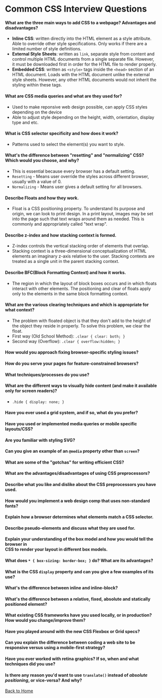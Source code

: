 # Common CSS Interview Questions

#### <div id="css-a-01"> What are the three main ways to add CSS to a webpage? Advantages and disadvantages?</div>
- **Inline CSS**: written directly into the HTML element as a style attribute. Able to override other style specifications. Only works if there are a limited number of style definitions.
- **External Style Sheets**: written as `link`, separate style from content and control multiple HTML documents from a single separate file. However, it must be downloaded first in order for the HTML file to render properly.
- **Embedded CSS**: written as `<style>` tags inside the `<head>` section of an HTML document. Loads with the HTML document unlike the external style sheets. However, any other HTML documents would not inherit the styling within these tags.

#### <div id="css-a-02"> What are CSS media queries and what are they used for?</div>
- Used to make reponsive web design possible, can apply CSS styles depending on the device
- Able to adjust style depending on the height, width, orientation, display type and etc.

#### <div id="css-a-03"> What is CSS selector specificity and how does it work?</div>
- Patterns used to select the element(s) you want to style.

#### <div id="css-a-04"> What's the difference between "resetting" and "normalizing" CSS? Which would you choose, and why?</div>
- This is essential because every browser has a default setting. 
- `Resetting` - Means user override the styles across different browser, usually with a value of 0.
- `Normalizing` - Means user gives a default setting for all browsers.

#### <div id="css-a-05"> Describe Floats and how they work.</div>
- Float is a CSS positioning property. To understand its purpose and origin, we can look to print design. In a print layout, images may be set into the page such that text wraps around them as needed. This is commonly and appropriately called "text wrap".

#### <div id="css-a-06"> Describe z-index and how stacking context is formed.</div>
- Z-index controls the vertical stacking order of elements that overlap.
- Stacking context is a three-dimensional conceptualization of HTML elements an imaginary z-axis relative to the user. Stacking contexts are treated as a single unit in the parent stacking context.

#### <div id="css-a-07"> Describe BFC(Block Formatting Context) and how it works.</div>
- The region in which the layout of block boxes occurs and in which floats interact with other elements. The positioning and clear of floats apply only to the elements in the same block formatting context.

#### <div id="css-a-08"> What are the various clearing techniques and which is appropriate for what context?</div>
- The problem with floated object is that they don't add to the height of the object they reside in properly. To solve this problem, we clear the float.
- First way (Old School Method): `.clear { clear: both; }`
- Second way (Overflow): `.clear { overflow:hidden; }`

#### <div id="css-a-09"> How would you approach fixing browser-specific styling issues?</div>

#### <div id="css-a-10"> How do you serve your pages for feature-constrained browsers?</div>

  #### <div id="css-a-11"> What techniques/processes do you use?</div>
#### <div id="css-a-12"> What are the different ways to visually hide content (and make it available only for screen readers)?</div>
- `.hide { display: none; }`

#### <div id="css-a-13"> Have you ever used a grid system, and if so, what do you prefer?</div>


#### <div id="css-a-14"> Have you used or implemented media queries or mobile specific layouts/CSS?</div>
#### <div id="css-a-14"> Are you familiar with styling SVG?</div>
#### <div id="css-a-14"> Can you give an example of an `@media` property other than `screen`?</div>
#### <div id="css-a-14"> What are some of the "gotchas" for writing efficient CSS?</div>
#### <div id="css-a-14"> What are the advantages/disadvantages of using CSS preprocessors?</div>
  #### <div id="css-a-14"> Describe what you like and dislike about the CSS preprocessors you have used.</div>
#### <div id="css-a-14"> How would you implement a web design comp that uses non-standard fonts?</div>
#### <div id="css-a-14"> Explain how a browser determines what elements match a CSS selector.</div>
#### <div id="css-a-14"> Describe pseudo-elements and discuss what they are used for.</div>
#### <div id="css-a-14"> Explain your understanding of the box model and how you would tell the browser in </div>CSS to render your layout in different box models.
#### <div id="css-a-14"> What does ```* { box-sizing: border-box; }``` do? What are its advantages?</div>
#### <div id="css-a-14"> What is the CSS `display` property and can you give a few examples of its use?</div>
#### <div id="css-a-14"> What's the difference between inline and inline-block?</div>
#### <div id="css-a-14"> What's the difference between a relative, fixed, absolute and statically positioned element?</div>
#### <div id="css-a-14"> What existing CSS frameworks have you used locally, or in production? How would you change/improve them?</div>
#### <div id="css-a-14"> Have you played around with the new CSS Flexbox or Grid specs?</div>
#### <div id="css-a-14"> Can you explain the difference between coding a web site to be responsive versus using a mobile-first strategy?</div>
#### <div id="css-a-14"> Have you ever worked with retina graphics? If so, when and what techniques did you use?</div>
#### <div id="css-a-14"> Is there any reason you'd want to use `translate()` instead of *absolute positioning*, or vice-versa? And why?</div>


[Back to Home](/README.md)
